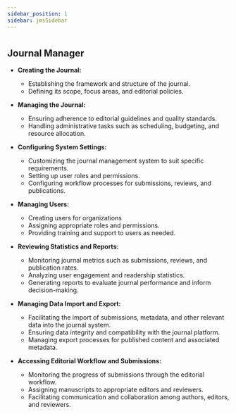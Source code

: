 ```yaml
---
sidebar_position: 1
sidebar: jmsSidebar
---
```

#

## **Journal Manager**

- **Creating the Journal:**
  - Establishing the framework and structure of the journal.
  - Defining its scope, focus areas, and editorial policies.

- **Managing the Journal:**
  - Ensuring adherence to editorial guidelines and quality standards.
  - Handling administrative tasks such as scheduling, budgeting, and resource allocation.

- **Configuring System Settings:**
  - Customizing the journal management system to suit specific requirements.
  - Setting up user roles and permissions.
  - Configuring workflow processes for submissions, reviews, and publications.

- **Managing Users:**
  - Creating users for organizations
  - Assigning appropriate roles and permissions.
  - Providing training and support to users as needed.

- **Reviewing Statistics and Reports:**
  - Monitoring journal metrics such as submissions, reviews, and publication rates.
  - Analyzing user engagement and readership statistics.
  - Generating reports to evaluate journal performance and inform decision-making.

- **Managing Data Import and Export:**
  - Facilitating the import of submissions, metadata, and other relevant data into the journal system.
  - Ensuring data integrity and compatibility with the journal platform.
  - Managing export processes for published content and associated metadata.

- **Accessing Editorial Workflow and Submissions:**
  - Monitoring the progress of submissions through the editorial workflow.
  - Assigning manuscripts to appropriate editors and reviewers.
  - Facilitating communication and collaboration among authors, editors, and reviewers.
